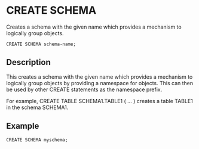# CREATE SCHEMA

Creates a schema with the given name which provides a mechanism to logically group objects.

``` pre
CREATE SCHEMA schema-name;
```

## Description

This creates a schema with the given name which provides a mechanism to logically group objects by providing a namespace for objects. This can then be used by other CREATE statements as the namespace prefix. 

For example, CREATE TABLE SCHEMA1.TABLE1 ( ... ) creates a table TABLE1 in the schema SCHEMA1. 

<!-- 

The DEFAULT SERVER GROUPS for a schema specifies the server groups used by the CREATE TABLE statement by default when no explicit server groups have been mentioned. 

SECURITY RELATED INFO (WHEN IMPLEMENTED)

The CREATE SCHEMA statement is subject to access control when the [snappydata.sql-authorization](../../reference/configuration_parameters/snappydata.sql-authorization.md) property is set to true for the system. Only the system user can create a schema with a name different from the current user name, and only the system user can specify `AUTHORIZATION user-name` with a *user-name* other than the current user name.

There is no single owner of the entire distributed system. Instead, ownership is defined by the distributed member joining the system. The distributed member process must boot up using theuser attribute in the properties to indicate owner of that process. A member that boots in this way can create a schema or grant access to a schema across the distributed system.

-->

## Example

``` pre
CREATE SCHEMA myschema;
```

<!-- SECURITY RELATED INFO (WHEN IMPLEMENTED)
–- create schema that uses the authorization id 'shared' as schema-name
CREATE SCHEMA AUTHORIZATION shared;

-- create schema flights and authorize anita to all the objects that use the schema.
CREATE SCHEMA flights AUTHORIZATION anita;
-->


